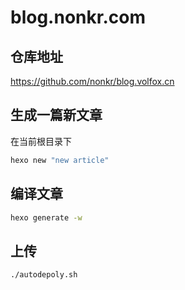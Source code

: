 # blog.nonkr.com

## 仓库地址
https://github.com/nonkr/blog.volfox.cn

## 生成一篇新文章

在当前根目录下
```bash
hexo new "new article"
```

## 编译文章
```bash
hexo generate -w
```

## 上传
```bash
./autodepoly.sh
```
